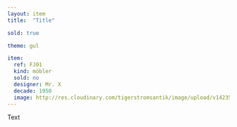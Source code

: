 ```yaml
---
layout: item
title:  "Title"

sold: true

theme: gul

item:
  ref: FJ01
  kind: möbler
  sold: no
  designer: Mr. X
  decade: 1950
  image: http://res.cloudinary.com/tigerstromsantik/image/upload/v1423508171/Karmstol_senbarock_9.500_ca44jf.jpg
---
```


Text
